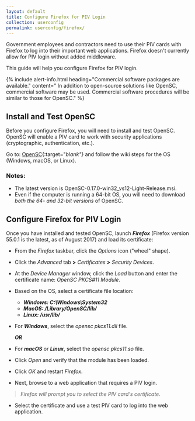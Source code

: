 ```yaml
---
layout: default
title: Configure Firefox for PIV Login
collection: userconfig
permalink: userconfig/firefox/
---
```


Government employees and contractors need to use their PIV cards with Firefox to log into their important web applications. Firefox doesn't currently allow for PIV login without added middleware.  

This guide will help you configure Firefox for PIV login. 

{% include alert-info.html heading="Commercial software packages are available." content=" In addition to open-source solutions like OpenSC, commercial software may be used. Commercial software procedures will be similar to those for OpenSC." %} 

## Install and Test OpenSC

Before you configure Firefox, you will need to install and test OpenSC. OpenSC will enable a PIV card to work with security applications (cryptographic, authentication, etc.).  

Go to:  [OpenSC](https://github.com/OpenSC/OpenSC/wiki){:target="_blank"}_ and follow the wiki steps for the OS (Windows, macOS, or Linux).

### Notes: 
* The latest version is OpenSC-0.17.0-win32_vs12-Light-Release.msi.
* Even if the computer is running a 64-bit OS, you will need to download _both the 64- and 32-bit versions_ of OpenSC.

## Configure Firefox for PIV Login

Once you have installed and tested OpenSC, launch **_Firefox_** (Firefox version 55.0.1 is the latest, as of August 2017) and load its certificate:

* From the _Firefox_ taskbar, click the _Options_ icon ("wheel" shape). 
* Click the _Advanced_ tab **>**&nbsp;_Certificates **>** Security Devices_.
* At the _Device Manager_ window, click the _Load_ button and enter the certificate name: _OpenSC PKCS#11 Module_.
* Based on the OS, select a certificate file location:

  * **_Windows: C:\Windows\System32_**
  * **_MacOS: /Library/OpenSC/lib/_**
  * **_Linux: /usr/lib/_**
  
* For **_Windows_**, select the _opensc pkcs11.dll_ file.

  **_OR_**

* For **_macOS_** or **_Linux_**, select the _opensc pkcs11.so_ file. 
* Click _Open_ and verify that the module has been loaded. 
* Click _OK_ and restart _Firefox_. 
* Next, browse to a web application that requires a PIV login.

> _Firefox will prompt you to select the PIV card's certificate._

* Select the certificate and use a test PIV card to log into the web application. <!--Is loading the certificate is a one-time step for a user's computer or does cert need to be reloaded each time the user needs to log in with a PIV?-->
